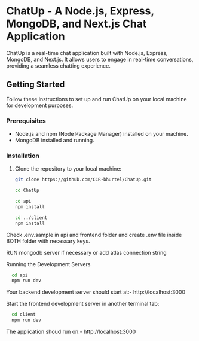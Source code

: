 # ChatUp - A Node.js, Express, MongoDB, and Next.js Chat Application

ChatUp is a real-time chat application built with Node.js, Express, MongoDB, and Next.js. It allows users to engage in real-time conversations, providing a seamless chatting experience.

## Getting Started

Follow these instructions to set up and run ChatUp on your local machine for development purposes.

### Prerequisites

-   Node.js and npm (Node Package Manager) installed on your machine.
-   MongoDB installed and running.

### Installation

1. Clone the repository to your local machine:

    ```bash
    git clone https://github.com/CCR-bhurtel/ChatUp.git

    cd ChatUp

    cd api
    npm install

    cd ../client
    npm install
    ```

Check .env.sample in api and frontend folder and create .env file inside BOTH folder with necessary keys.

RUN mongodb server if necessary or add atlas connection string

Running the Development Servers

```bash
  cd api
  npm run dev
```

Your backend development server should start at:- http://localhost:3000

Start the frontend development server in another terminal tab:

```bash
  cd client
  npm run dev
```

  The application shoud run on:- http://localhost:3000
